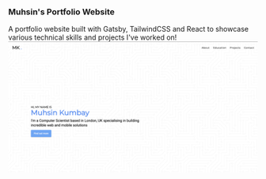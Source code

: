 ### Muhsin's Portfolio Website 
A portfolio website built with Gatsby, TailwindCSS and React to showcase various technical skills and projects I've worked on! 
![Screenshot](/readme-image.png?raw=true "Hero section - Portfolio")
